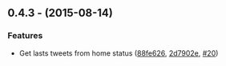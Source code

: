 ## 0.4.3 - (2015-08-14)

### Features
* Get lasts tweets from home status ([88fe626](https://github.com/p-baleine/atom-twitter-client/commit/88fe626953ae76af89fe4dbff5969658173b0e57), [2d7902e](https://github.com/p-baleine/atom-twitter-client/commit/2d7902e59093875c7df22c2b23da522c6013174a), [#20](https://github.com/p-baleine/atom-twitter-client/issues/20))
